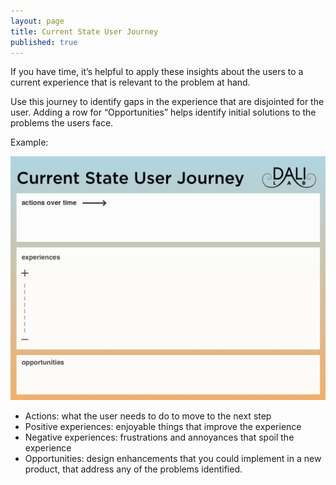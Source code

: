 ```yaml
---
layout: page
title: Current State User Journey
published: true
---
```



If you have time, it’s helpful to apply these insights about the users to a current experience that is relevant to the problem at hand.

Use this journey to identify gaps in the experience that are disjointed for the user. Adding a row for “Opportunities” helps identify initial solutions to the problems the users face.

Example:

[![](img/currentstateuserjourney.png)](img/currentstateuserjourney.pdf)

* Actions: what the user needs to do to move to the next step
* Positive experiences: enjoyable things that improve the experience
* Negative experiences: frustrations and annoyances that spoil the experience
* Opportunities: design enhancements that you could implement in a new product, that address any of the problems identified.
